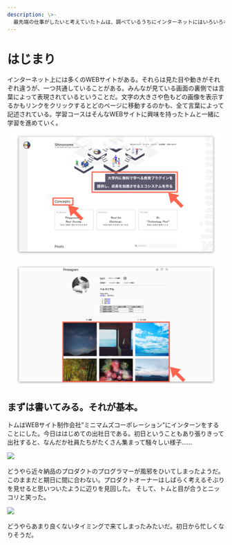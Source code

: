 ```yaml
---
description: \>-
  最先端の仕事がしたいと考えていたトムは、調べているうちにインターネットにはいろいろなWEBサービスがあることに気がつき興味を持った。そして、あるWEBサイト制作会社のインターンをすることにした。
---
```


# はじまり

インターネット上には多くのWEBサイトがある。それらは見た目や動きがそれぞれ違うが、一つ共通していることがある。みんなが見ている画面の裏側では言葉によって表現されているということだ。文字の大きさや色もどの画像を表示するかもリンクをクリックするとどのページに移動するのかも、全て言葉によって記述されている。学習コースはそんなWEBサイトに興味を持ったトムと一緒に学習を進めていく。

![文字の大きさや色の指定も文字で記述している。][image-1]

![画像の大きさ、位置も文字で記述している。][image-2]

## まずは書いてみる。それが基本。

トムはWEBサイト制作会社”ミニマムズコーポレーション”にインターンをすることにした。今日ははじめての出社日である。初日ということもあり張りきって出社すると、なんだか社員たちがたくさん集まって騒々しい様子……

![][image-3]

どうやら近々納品のプロダクトのプログラマーが風邪をひいてしまったようだ。このままだと期日に間に合わない。プロダクトオーナーはしばらく考えるそぶりを見せると思いついたように辺りを見回した。 そして、トムと目が合うとニッコリと笑った。

![][image-4]

どうやらあまり良くないタイミングで来てしまったみたいだ。初日から忙しくなりそうだ。

[image-1]:	./images/00-website-sample-01.png
[image-2]:	./images/00-website-sample-02.png
[image-3]:	./images/00-02-sick.png
[image-4]:	./images/00-03-new-comer.png